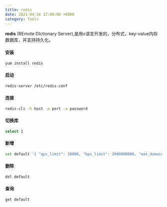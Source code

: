 ```yaml
---
title: redis
date: 2021-04-16 17:00:00 +0800
category: Tools
---
```


**redis** (REmote DIctionary Server),是用c语言开发的，分布式，key-value内存数据库，并支持持久化。

#### 安装
```bash
yum install redis
```
#### 启动
```bash
redis-server /etc/redis.conf
```
#### 连接
```bash
redis-cli -h host -p port -a password
```
#### 切换库
```bash
select 1
```
#### 新增
```bash
set default '{ "qps_limit": 10000, "bps_limit": 2000000000, "max_domain_len": 0, "proxy": 0}'
```
#### 删除
```bash
del default
```
#### 查询
```bash
get default
```